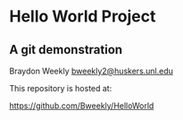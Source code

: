 
# Hello World Project
## A git demonstration

Braydon Weekly
bweekly2@huskers.unl.edu

This repository is hosted at: 

https://github.com/Bweekly/HelloWorld